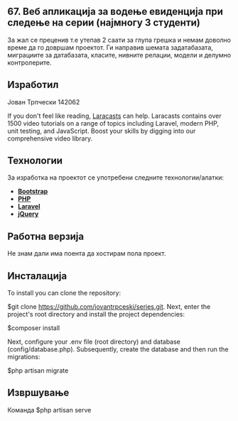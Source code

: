 
## 67. Веб апликација за водење евиденција при следење на серии (најмногу 3 студенти)

За жал се преценив т.е утепав 2 саати за глупа грешка и немам доволно време да го довршам проектот. Ги направив шемата задатабазата, миграциите за датабазата, класите, нивните релации, модели и делумно контролерите. 

## Изработил

Јован Трпчески 142062

If you don't feel like reading, [Laracasts](https://laracasts.com) can help. Laracasts contains over 1500 video tutorials on a range of topics including Laravel, modern PHP, unit testing, and JavaScript. Boost your skills by digging into our comprehensive video library.

## Технологии

За изработка на проектот се употребени следните технологии/алатки:
- **[Bootstrap](https://getbootstrap.com/)**
- **[PHP](https://www.php.net/)**
- **[Laravel](https://laravel.com/)**
- **[jQuery](https://jquery.com/)**


## Работна верзија

Не знам дали има поента да хостирам пола проект. 

## Инсталација

To install you can clone the repository:

$git clone https://github.com/jovantrpceski/series.git.
Next, enter the project's root directory and install the project dependencies:

$composer install

Next, configure your .env file (root directory) and database (config/database.php). Subsequently, create the database and then run the migrations:

$php artisan migrate

## Извршување 
Команда $php artisan serve

